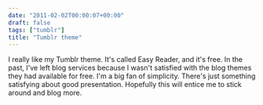 ```yaml
---
date: "2011-02-02T00:00:07+00:00"
draft: false
tags: ["tumblr"]
title: "Tumblr theme"
---
```



I really like my Tumblr theme. It's called Easy Reader, and it's free. In the past, I've left blog services because I wasn't satisfied with the blog themes they had available for free. I'm a big fan of simplicity. There's just something satisfying about good presentation. Hopefully this will entice me to stick around and blog more.

